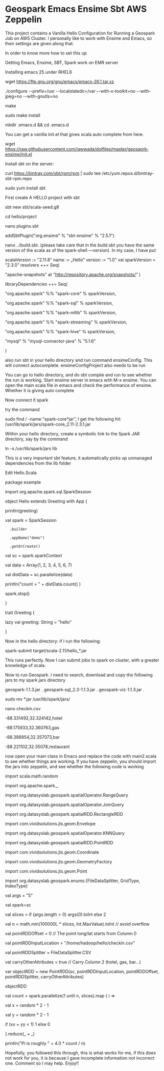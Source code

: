 # Geospark Emacs Ensime Sbt AWS Zeppelin

This project contains a Vanilla Hello Configuration for Running a Geospark Job on AWS Cluster. I personally like to work with Ensime and Emacs, so their settings are given along that.

In order to know more how to set this up

Getting Emacs, Ensime, SBT, Spark work on EMR server



Installing emacs 25 under RHEL6



wget https://ftp.gnu.org/gnu/emacs/emacs-26.1.tar.xz

./configure --prefix=/usr --localstatedir=/var --with-x-toolkit=no --with-jpeg=no --with-gnutls=no

make

sudo make install



mkdir .emacs.d && cd .emacs.d

You can get a vanilla init.el that gives scala auto complete from here.

wget https://raw.githubusercontent.com/jawwada/dotfiles/master/geosaprk-ensime/init.el



Install sbt on the server:

curl https://bintray.com/sbt/rpm/rpm | sudo tee /etc/yum.repos.d/bintray-sbt-rpm.repo

sudo yum install sbt

First create A HELLO project with sbt

sbt new sbt/scala-seed.g8

cd hello/project


nano plugins.sbt

addSbtPlugin("org.ensime" % "sbt-ensime" % "2.5.1")

nano ../build.sbt. (please take care that in the build.sbt you have the same version of the scala as of the spark-shell —version). In my case, I have put

scalaVersion := "2.11.8"
name := „Hello“
version := "1.0"
val sparkVersion = "2.3.0"
resolvers ++= Seq(

"apache-snapshots" at "http://repository.apache.org/snapshots/"
)

libraryDependencies ++= Seq(

  "org.apache.spark" %% "spark-core" % sparkVersion,

  "org.apache.spark" %% "spark-sql" % sparkVersion,

  "org.apache.spark" %% "spark-mllib" % sparkVersion,

  "org.apache.spark" %% "spark-streaming" % sparkVersion,

  "org.apache.spark" %% "spark-hive" % sparkVersion,

  "mysql" % "mysql-connector-java" % "5.1.6"

)

    
also run sbt in your hello directory and run command ensimeConfig. This will connect autocomplete. ensimeConfigProject also needs to be run

You can go to hello directory, and do sbt compile and run to see whether the run is working. Start ensime server in emacs with M-x ensime. You can open the main scala file in emacs and check the performance of ensime. Whether it is giving auto complete

Now connect it spark

try the command

sudo find / -name "spark-core*jar”, I get the following hit: /usr/lib/spark/jars/spark-core_2.11-2.3.1.jar

Within your hello directory, create a symbolic link to the Spark JAR directory, say by the command

ln -s /usr/lib/spark/jars lib

This is a very important sbt feature, it automatically picks up unmanaged dependencies from the lib folder

Edit Hello.Scala


package example

import org.apache.spark.sql.SparkSession

object Hello extends Greeting with App {

  println(greeting)

  val spark = SparkSession

      .builder

      .appName("demo")

      .getOrCreate()

  val sc = spark.sparkContext

  val data = Array(1, 2, 3, 4, 5, 6, 7)

  val distData = sc.parallelize(data)

  println("count = " + distData.count() )

  spark.stop()

  }

trait Greeting {

  lazy val greeting: String = "hello"

  }

Now in the hello directory: if I run the following:

spark-submit target/scala-2.11/hello_*.jar

This runs perfectly. Now I can submit jobs to spark on cluster, with a greater knowledge of scala.

Now to run Geospark. I need to search, download and copy the following jars to my spark jars directory

geospark-1.1.3.jar .
geospark-sql_2.3-1.1.3.jar .
geospark-viz-1.1.3.jar .

sudo mv *.jar /usr/lib/spark/jars/

nano checkin.csv

-88.331492,32.324142,hotel

-88.175933,32.360763,gas

-88.388954,32.357073,bar

-88.221102,32.35078,restaurant


now open your main class in Emacs and replace the code with main2.scala to see whether things are working. If you have zeppelin, you should import the jars into zeppelin, and see whether the following code is working

import scala.math.random

import org.apache.spark._

import org.datasyslab.geospark.spatialOperator.RangeQuery

import org.datasyslab.geospark.spatialOperator.JoinQuery

import org.datasyslab.geospark.spatialRDD.RectangleRDD

import com.vividsolutions.jts.geom.Envelope

import org.datasyslab.geospark.spatialOperator.KNNQuery

import org.datasyslab.geospark.spatialRDD.PointRDD

import com.vividsolutions.jts.geom.Coordinate

import com.vividsolutions.jts.geom.GeometryFactory

import com.vividsolutions.jts.geom.Point

import org.datasyslab.geospark.enums.{FileDataSplitter, GridType, IndexType}


val args = "5"

val spark=sc

val slices = if (args.length > 0) args(0).toInt else 2

val n = math.min(100000L * slices, Int.MaxValue).toInt // avoid overflow

val pointRDDOffset = 0 // The point long/lat starts from Column 0

val pointRDDInputLocation = "/home/hadoop/hello/checkin.csv"

val pointRDDSplitter = FileDataSplitter.CSV

val carryOtherAttributes = true // Carry Column 2 (hotel, gas, bar...)

var objectRDD = new PointRDD(sc, pointRDDInputLocation, pointRDDOffset, pointRDDSplitter, carryOtherAttributes)

objectRDD

val count = spark.parallelize(1 until n, slices).map { i =>

val x = random * 2 - 1

val y = random * 2 - 1

if (x*x + y*y < 1) 1 else 0

}.reduce(_ + _)

println("Pi is roughly " + 4.0 * count / n)



Hopefully, you followed this through, this is what works for me, if this does not work for you, it is because I gave incomplete information not incorrect one. Comment so I may help. Enjoy!!
